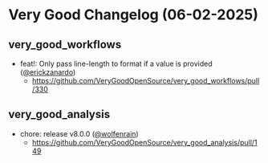 # Very Good Changelog (06-02-2025)

## very_good_workflows
- feat!: Only pass line-length to format if a value is provided ([@erickzanardo](https://github.com/erickzanardo))
	- https://github.com/VeryGoodOpenSource/very_good_workflows/pull/330

## very_good_analysis
- chore: release v8.0.0 ([@wolfenrain](https://github.com/wolfenrain))
	- https://github.com/VeryGoodOpenSource/very_good_analysis/pull/149
